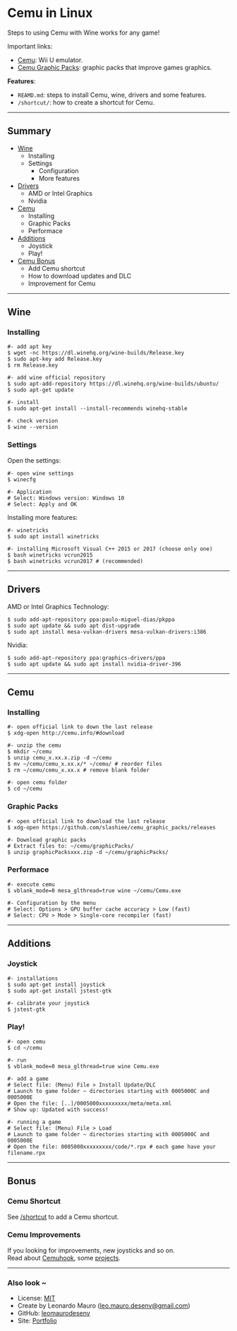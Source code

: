 # Cemu in Linux

Steps to using Cemu with Wine works for any game!   
   
Important links:
- [Cemu](http://cemu.info/#download): Wii U emulator.
- [Cemu Graphic Packs](https://github.com/slashiee/cemu_graphic_packs/releases): graphic packs that improve games graphics.
   
**Features**:
- `REAMD.md`: steps to install Cemu, wine, drivers and some features.
- `/shortcut/`: how to create a shortcut for Cemu.
   
---
## Summary

- [Wine](#wine)
    - Installing
    - Settings
        - Configuration
        - More features
- [Drivers](#drivers)
    - AMD or Intel Graphics
    - Nvidia
- [Cemu](#cemu)
    - Installing
    - Graphic Packs
    - Performace
- [Additions](#additions)
    - Joystick
    - Play!
- [Cemu Bonus](#cemu-bonus)
    - Add Cemu shortcut
    - How to download updates and DLC
    - Improvement for Cemu
   
---
## Wine

### Installing

```shell
#- add apt key
$ wget -nc https://dl.winehq.org/wine-builds/Release.key
$ sudo apt-key add Release.key
$ rm Release.key

#- add wine official repository
$ sudo apt-add-repository https://dl.winehq.org/wine-builds/ubuntu/
$ sudo apt-get update

#- install
$ sudo apt-get install --install-recommends winehq-stable

#- check version
$ wine --version
```

### Settings  

Open the settings:
```shell
#- open wine settings
$ winecfg

#- Application
# Select: Windows version: Windows 10
# Select: Apply and OK
```

Installing more features:
```shell
#- winetricks
$ sudo apt install winetricks

#- installing Microsoft Visual C++ 2015 or 2017 (choose only one)
$ bash winetricks vcrun2015
$ bash winetricks vcrun2017 # (recommended)
```

---
## Drivers

AMD or Intel Graphics Technology:
```shell
$ sudo add-apt-repository ppa:paulo-miguel-dias/pkppa
$ sudo apt update && sudo apt dist-upgrade
$ sudo apt install mesa-vulkan-drivers mesa-vulkan-drivers:i386
```

Nvidia:
```shell
$ sudo add-apt-repository ppa:graphics-drivers/ppa
$ sudo apt update && sudo apt install nvidia-driver-396
```

---
## Cemu

### Installing

```shell
#- open official link to down the last release
$ xdg-open http://cemu.info/#download

#- unzip the cemu
$ mkdir ~/cemu
$ unzip cemu_x.xx.x.zip -d ~/cemu
$ mv ~/cemu/cemu_x.xx.x/* ~/cemu/ # reorder files
$ rm ~/cemu/cemu_x.xx.x # remove blank folder

#- open cemu folder
$ cd ~/cemu
```

### Graphic Packs 

```shell
#- open official link to download the last release
$ xdg-open https://github.com/slashiee/cemu_graphic_packs/releases

#- Download graphic packs
# Extract files to: ~/cemu/graphicPacks/
$ unzip graphicPacksxxx.zip -d ~/cemu/graphicPacks/
```

### Performace

```shell
#- execute cemu
$ vblank_mode=0 mesa_glthread=true wine ~/cemu/Cemu.exe

#- Configuration by the menu
# Select: Options > GPU buffer cache accuracy > Low (fast)
# Select: CPU > Mode > Single-core recompiler (fast)
```

---
## Additions

### Joystick

```shell
#- installations
$ sudo apt-get install joystick
$ sudo apt-get install jstest-gtk

#- calibrate your joystick
$ jstest-gtk
```

### Play!

```shell
#- open cemu
$ cd ~/cemu

#- run
$ vblank_mode=0 mesa_glthread=true wine Cemu.exe

#- add a game
# Select file: (Menu) File > Install Update/DLC
# Launch to game folder ~ directories starting with 0005000C and 0005000E
# Open the file: [..]/0005000xxxxxxxxx/meta/meta.xml
# Show up: Updated with success!

#- running a game
# Select file: (Menu) File > Load
# Launch to game folder ~ directories starting with 0005000C and 0005000E
# Open the file: 0005000xxxxxxxxx/code/*.rpx # each game have your filename.rpx
```

---
## Bonus

### Cemu Shortcut

See [/shortcut](/shortcut) to add a Cemu shortcut.   

### Cemu Improvements

If you looking for improvements, new joysticks and so on.   
Read about [Cemuhook](https://cemuhook.sshnuke.net/), some [projects](https://github.com/search?q=cemuhook&type=Repositories).   
   
---
### Also look ~

- License: [MIT](LICENSE)
- Create by Leonardo Mauro (leo.mauro.desenv@gmail.com)
- GitHub: [leomaurodesenv](https://github.com/leomaurodesenv/)
- Site: [Portfolio](http://leonardomauro.com/portfolio/)
